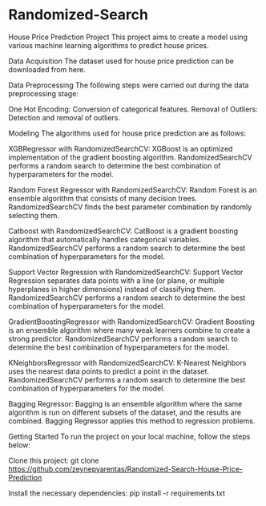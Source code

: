# Randomized-Search

House Price Prediction Project
This project aims to create a model using various machine learning algorithms to predict house prices.

Data Acquisition
The dataset used for house price prediction can be downloaded from here.

Data Preprocessing
The following steps were carried out during the data preprocessing stage:

One Hot Encoding: Conversion of categorical features.
Removal of Outliers: Detection and removal of outliers.

Modeling
The algorithms used for house price prediction are as follows:

XGBRegressor with RandomizedSearchCV: XGBoost is an optimized implementation of the gradient boosting algorithm. RandomizedSearchCV performs a random search to determine the best combination of hyperparameters for the model.

Random Forest Regressor with RandomizedSearchCV: Random Forest is an ensemble algorithm that consists of many decision trees. RandomizedSearchCV finds the best parameter combination by randomly selecting them.

Catboost with RandomizedSearchCV: CatBoost is a gradient boosting algorithm that automatically handles categorical variables. RandomizedSearchCV performs a random search to determine the best combination of hyperparameters for the model.

Support Vector Regression with RandomizedSearchCV: Support Vector Regression separates data points with a line (or plane, or multiple hyperplanes in higher dimensions) instead of classifying them. RandomizedSearchCV performs a random search to determine the best combination of hyperparameters for the model.

GradientBoostingRegressor with RandomizedSearchCV: Gradient Boosting is an ensemble algorithm where many weak learners combine to create a strong predictor. RandomizedSearchCV performs a random search to determine the best combination of hyperparameters for the model.

KNeighborsRegressor with RandomizedSearchCV: K-Nearest Neighbors uses the nearest data points to predict a point in the dataset. RandomizedSearchCV performs a random search to determine the best combination of hyperparameters for the model.

Bagging Regressor: Bagging is an ensemble algorithm where the same algorithm is run on different subsets of the dataset, and the results are combined. Bagging Regressor applies this method to regression problems.

Getting Started
To run the project on your local machine, follow the steps below:

Clone this project:
git clone https://github.com/zeynepyarentas/Randomized-Search-House-Price-Prediction

Install the necessary dependencies:
pip install -r requirements.txt

